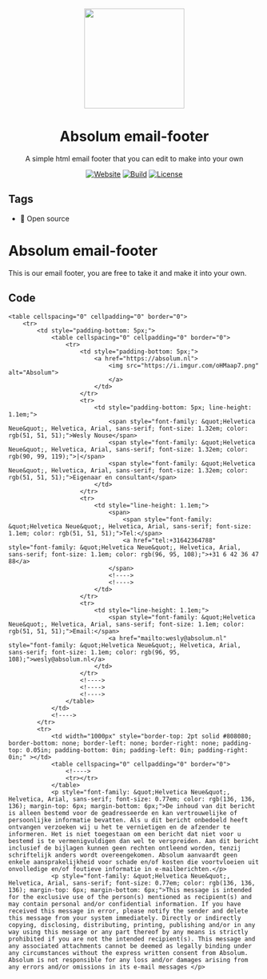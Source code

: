 <p align="center"><a href="https://github.com/absolum1"
target="_blank"><br><img width="200" src="https://absolum.nl/assets/images/absolum-min-1014x789.png"></a></p>


<h1 align="center">Absolum email-footer</h1>


<p align="center">A simple html email footer that you can edit to make into your own</p>


<p align="center"> 
<a href="https://absolum.nl"><img src="https://img.shields.io/badge/website-absolum.nl-lightgrey.svg" alt="Website"></a>
<a href="https://github.com/absolum1"><img src="https://img.shields.io/badge/build-success-lightgrey.svg" alt="Build"></a>
<a href="https://absolum.nl/Licenses"><img src="https://img.shields.io/badge/license-MIT-lightgrey.svg" alt="License"></a>
</p>


## Tags
- 🎉 Open source

# Absolum email-footer
This is our email footer, you are free to take it and make it into your own.

## Code
```
<table cellspacing="0" cellpadding="0" border="0">
	<tr>
		<td style="padding-bottom: 5px;">
			<table cellspacing="0" cellpadding="0" border="0">
				<tr>
					<td style="padding-bottom: 5px;">
						<a href="https://absolum.nl">
							<img src="https://i.imgur.com/oHMaap7.png" alt="Absolum">
							</a>
						</td>
					</tr>
					<tr>
						<td style="padding-bottom: 5px; line-height: 1.1em;">
							<span style="font-family: &quot;Helvetica Neue&quot;, Helvetica, Arial, sans-serif; font-size: 1.32em; color: rgb(51, 51, 51);">Wesly Nouse</span>
							<span style="font-family: &quot;Helvetica Neue&quot;, Helvetica, Arial, sans-serif; font-size: 1.32em; color: rgb(90, 99, 119);">|</span>
							<span style="font-family: &quot;Helvetica Neue&quot;, Helvetica, Arial, sans-serif; font-size: 1.32em; color: rgb(51, 51, 51);">Eigenaar en consultant</span>
						</td>
					</tr>
					<tr>
						<td style="line-height: 1.1em;">
							<span>
								<span style="font-family: &quot;Helvetica Neue&quot;, Helvetica, Arial, sans-serif; font-size: 1.1em; color: rgb(51, 51, 51);">Tel:</span>
								<a href="tel:+31642364788" style="font-family: &quot;Helvetica Neue&quot;, Helvetica, Arial, sans-serif; font-size: 1.1em; color: rgb(96, 95, 108);">+31 6 42 36 47 88</a>
							</span>
							<!---->
							<!---->
						</td>
					</tr>
					<tr>
						<td style="line-height: 1.1em;">
							<span style="font-family: &quot;Helvetica Neue&quot;, Helvetica, Arial, sans-serif; font-size: 1.1em; color: rgb(51, 51, 51);">Email:</span>
							<a href="mailto:wesly@absolum.nl" style="font-family: &quot;Helvetica Neue&quot;, Helvetica, Arial, sans-serif; font-size: 1.1em; color: rgb(96, 95, 108);">wesly@absolum.nl</a>
						</td>
					</tr>
					<!---->
					<!---->
					<!---->
				</table>
			</td>
			<!---->
		</tr>
		<tr>
			<td width="1000px" style="border-top: 2pt solid #808080; border-bottom: none; border-left: none; border-right: none; padding-top: 0.05in; padding-bottom: 0in; padding-left: 0in; padding-right: 0in;" ></td>
			<table cellspacing="0" cellpadding="0" border="0">
				<!---->
				<tr></tr>
			</table>
			<p style="font-family: &quot;Helvetica Neue&quot;, Helvetica, Arial, sans-serif; font-size: 0.77em; color: rgb(136, 136, 136); margin-top: 6px; margin-bottom: 6px;">De inhoud van dit bericht is alleen bestemd voor de geadresseerde en kan vertrouwelijke of persoonlijke informatie bevatten. Als u dit bericht onbedoeld heeft ontvangen verzoeken wij u het te vernietigen en de afzender te informeren. Het is niet toegestaan om een bericht dat niet voor u bestemd is te vermenigvuldigen dan wel te verspreiden. Aan dit bericht inclusief de bijlagen kunnen geen rechten ontleend worden, tenzij schriftelijk anders wordt overeengekomen. Absolum aanvaardt geen enkele aansprakelijkheid voor schade en/of kosten die voortvloeien uit onvolledige en/of foutieve informatie in e-mailberichten.</p>
			<p style="font-family: &quot;Helvetica Neue&quot;, Helvetica, Arial, sans-serif; font-size: 0.77em; color: rgb(136, 136, 136); margin-top: 6px; margin-bottom: 6px;">This message is intended for the exclusive use of the person(s) mentioned as recipient(s) and may contain personal and/or confidential information. If you have received this message in error, please notify the sender and delete this message from your system immediately. Directly or indirectly copying, disclosing, distributing, printing, publishing and/or in any way using this message or any part thereof by any means is strictly prohibited if you are not the intended recipient(s). This message and any associated attachments cannot be deemed as legally binding under any circumstances without the express written consent from Absolum. Absolum is not responsible for any loss and/or damages arising from any errors and/or omissions in its e-mail messages </p>

```
